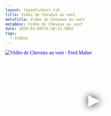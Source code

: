 ```yaml
---
layout: layouts/post.njk
title: Vidéo de Cheveux au vent
metaTitle: Vidéo de Cheveux au vent
metaDesc: Vidéo de Cheveux au vent
date: 2020-03-09T15:10:11.506Z
tags:
  - Vidéos
---
```


<iframe
  width="560"
  height="315"
  src="https://www.youtube.com/embed/iPxpSqu8BhU"
  srcdoc="<style>*{padding:0;margin:0;overflow:hidden}html,body{height:100%}img,span{position:absolute;width:100%;top:0;bottom:0;margin:auto}span{height:1.5em;text-align:center;font:48px/1.5 sans-serif;color:white;text-shadow:0 0 0.5em black}</style><a href=https://www.youtube.com/embed/RefQJCchzOo?autoplay=1><img src=https://i.ytimg.com/vi/RefQJCchzOo/maxresdefault.jpg alt='Vidéo de Cheveux au vent - Fred Maher'><span>▶</span></a>"
  frameborder="0"
  allow="accelerometer; autoplay; encrypted-media; gyroscope; picture-in-picture"
  allowfullscreen
  title="Vidéo de Cheveux au vent - Fred Maher"
></iframe>


